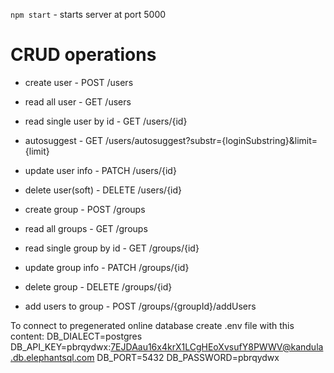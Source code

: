 `npm start` - starts server at port 5000

# CRUD operations

* create user - POST /users
* read all user - GET /users
* read single user by id - GET /users/{id}
* autosuggest - GET /users/autosuggest?substr={loginSubstring}&limit={limit}
* update user info - PATCH /users/{id}
* delete user(soft) - DELETE /users/{id}


* create group - POST /groups
* read all groups - GET /groups
* read single group by id - GET /groups/{id}
* update group info - PATCH /groups/{id}
* delete group - DELETE /groups/{id}


* add users to group - POST /groups/{groupId}/addUsers


To connect to pregenerated online database create .env file with this content:
DB_DIALECT=postgres
DB_API_KEY=pbrqydwx:7EJDAau16x4krX1LCgHEoXvsufY8PWWV@kandula.db.elephantsql.com
DB_PORT=5432
DB_PASSWORD=pbrqydwx
